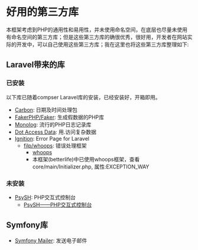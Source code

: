 # 好用的第三方库

本框架考虑到PHP的通用性和易用性，并未使用命名空间，在底层也尽量未使用有命名空间的第三方库；但是这些第三方库的确很优秀，很好用，开发者在网站实际的开发中，可以自己使用这些第三方库；我在这里也将这些第三方库整理如下:

## Laravel带来的库

### 已安装

以下库已随着compser Laravel库的安装，已经安装好，开箱即用。

- [Carbon](https://carbon.nesbot.com/docs/): 日期及时间处理包
- [FakerPHP/Faker](https://fakerphp.github.io/): 生成假数据的PHP库
- [Monolog](https://seldaek.github.io/monolog/): 流行的PHP日志记录库
- [Dot Access Data](https://github.com/dflydev/dflydev-dot-access-data): 用.访问复杂数据
- [Ignition](https://flareapp.io/ignition): Error Page for Laravel
  - [filp/whoops](https://github.com/filp/whoops): 错误处理框架
    - [whoops](http://filp.github.io/whoops/)
    - 本框架(betterlife)中已使用whoops框架，查看core/main/Initializer.php, 属性:EXCEPTION_WAY


### 未安装 

- [PsySH](https://psysh.org/): PHP交互式控制台
  - [PsySH——PHP交互式控制台](http://vergil.cn/archives/psysh)

## Symfony库

- [Symfony Mailer](https://symfony.com/doc/current/mailer.html): 发送电子邮件